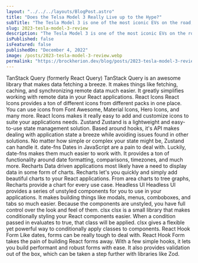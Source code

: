 ```yaml
---
layout: "../../../layouts/BlogPost.astro"
title: "Does the Telsa Model 3 Really Live up to the Hype?"
subTitle: "The Tesla Model 3 is one of the most iconic EVs on the road, but does it really live up the hype?"
slug: 2023-tesla-model-3-review
description: "The Tesla Model 3 is one of the most iconic EVs on the road, but does it really live up the hype?"
isPublished: false
isFeatured: false
publishedOn: "December 4, 2022"
image: /posts/2023-tesla-model-3-review.webp
permalink: "https://brockherion.dev/blog/posts/2023-tesla-model-3-review"
---
```


TanStack Query (formerly React Query)
TanStack Query is an awesome library that makes data fetching a breeze. It makes things like fetching, caching, and synchronizing remote data much easier. It greatly simplifies working with remote data in your React applications.
React Icons
React Icons provides a ton of different icons from different packs in one place. You can use icons from Font Awesome, Material Icons, Hero Icons, and many more. React Icons makes it really easy to add and customize icons to suite your applications needs.
Zustand
Zustand is a lightweight and easy-to-use state management solution. Based around hooks, it's API makes dealing with application state a breeze while avoiding issues found in other solutions. No matter how simple or complex your state might be, Zustand can handle it.
date-fns
Dates in JavaScript are a pain to deal with. Luckily, date-fns makes them much easier to work with. It provides a ton of functionality around date formatting, comparisons, timezones, and much more. 
Recharts
Data driven applications most likely have a need to display data in some form of charts. Recharts let's you quickly and simply add beautiful charts to your React applications. From area charts to tree graphs, Recharts provide a chart for every use case.
Headless UI
Headless UI provides a series of unstyled components for you to use in your applications. It makes building things like modals, menus, comboboxes, and tabs so much easier. Because the components are unstyled, you have full control over the look and feel of them.
clsx
clsx is a small library that makes conditionally styling your React components easier. When a condition passed in evaluates to true, that class will be applied. clsx gives a flexible yet powerful way to conditionally apply classes to components.
React Hook Form
Like dates, forms can be really tough to deal with. React Hook Form takes the pain of building React forms away. With a few simple hooks, it lets you build performant and robust forms with ease. It also provides validation out of the box, which can be taken a step further with libraries like Zod.